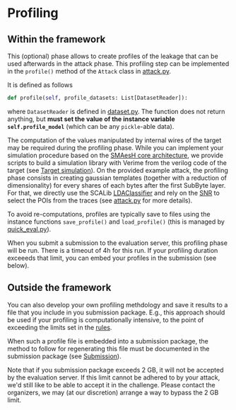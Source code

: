 # Profiling

## Within the framework

This (optional) phase allows to create profiles of the leakage that can be used
afterwards in the attack phase.
This profiling step can be implemented in the
`profile()` method of the `Attack` class in
[attack.py](https://github.com/simple-crypto/SMAesH-challenge/blob/main/demo_submission/attack.py).

It is defined as follows
```python
def profile(self, profile_datasets: List[DatasetReader]):
```
where `DatasetReader` is defined in
[dataset.py](https://github.com/simple-crypto/SMAesH-challenge/blob/main/demo_submission/dataset.py).
The function does not return anything, but **must set the value of the instance
variable `self.profile_model`** (which can be any `pickle`-able data).

The computation of the values manipulated by internal wires of the target may be
required during the profiling phase. While you can implement your
simulation procedure based on the
[SMAesH core architecture](https://github.com/simple-crypto/SMAesH), we provide
scripts to build a simulation library with Verime from the verilog code of the target (see
[Target simulation](./target_simulation.md)).  On the provided example attack, the
profiling phase consists in creating gaussian templates (together with a
reduction of dimensionality) for every shares of each bytes after the first
SubByte layer. For that, we directly use the SCALib
[LDAClassifier](https://scalib.readthedocs.io/en/stable/source/_generated/scalib.modeling.LDAClassifier.html#scalib.modeling.LDAClassifier)
and rely on the [SNR](https://scalib.readthedocs.io/en/stable/source/_generated/scalib.metrics.SNR.html) to select the POIs from the traces
(see [attack.py](https://github.com/simple-crypto/SMAesH-challenge/blob/main/demo_submission/attack.py) for more details).

To avoid re-computations, profiles are typically save to files using the
instance functions `save_profile()` and `load_profile()` (this is managed by
[quick_eval.py](https://github.com/simple-crypto/SMAesH-challenge/blob/main/demo_submission/quick_eval.py)).

When you submit a submission to the evaluation server, this profiling phase will be run.
There is a timeout of 4h for this run. If your profiling duration exceeeds that
limit, you can embed your profiles in the submission (see below).

## Outside the framework

You can also develop your own profiling methdology and save it results to a
file that you include in you submission package.
E.g., this approach should be used if your profiling is computationally
intensive, to the point of exceeding the limits set in the [rules](./rules.md).

When such a profile file is embedded into a submission package, the method to
follow for regenerating this file must be documented in the submission package (see
[Submission](./submission.md)).

Note that if you submission package exceeds 2 GB, it will not be accepted by
the evaluation server.
If this limit cannot be adhered to by your attack, we'd still like to be able
to accept it in the challenge. Please contact the organizers, we may (at our
discretion) arrange a way to bypass the 2 GB limit.

